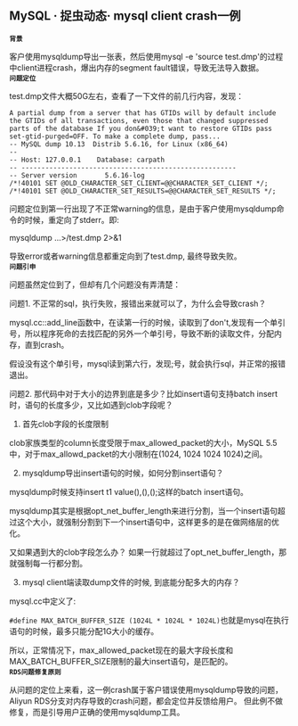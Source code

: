 ## MySQL · 捉虫动态· mysql client crash一例

 **`背景`**   


客户使用mysqldump导出一张表，然后使用mysql -e 'source test.dmp'的过程中client进程crash，爆出内存的segment fault错误，导致无法导入数据。   **`问题定位`**   


test.dmp文件大概50G左右，查看了一下文件的前几行内容，发现：  

```LANG
A partial dump from a server that has GTIDs will by default include the GTIDs of all transactions, even those that changed suppressed parts of the database If you don&#039;t want to restore GTIDs pass set-gtid-purged=OFF. To make a complete dump, pass...
-- MySQL dump 10.13  Distrib 5.6.16, for Linux (x86_64)
--
-- Host: 127.0.0.1    Database: carpath
-- ------------------------------------------------------
-- Server version       5.6.16-log
/*!40101 SET @OLD_CHARACTER_SET_CLIENT=@@CHARACTER_SET_CLIENT */;
/*!40101 SET @OLD_CHARACTER_SET_RESULTS=@@CHARACTER_SET_RESULTS */;

```


问题定位到第一行出现了不正常warning的信息，是由于客户使用mysqldump命令的时候，重定向了stderr。即:  


mysqldump …>/test.dmp 2>&1  


导致error或者warning信息都重定向到了test.dmp, 最终导致失败。   **`问题引申`**   


问题虽然定位到了，但却有几个问题没有弄清楚：  


问题1. 不正常的sql，执行失败，报错出来就可以了，为什么会导致crash？  


mysql.cc::add_line函数中，在读第一行的时候，读取到了don't,发现有一个单引号，所以程序死命的去找匹配的另外一个单引号，导致不断的读取文件，分配内存，直到crash。  


假设没有这个单引号，mysql读到第六行，发现;号，就会执行sql，并正常的报错退出。  


问题2. 那代码中对于大小的边界到底是多少？比如insert语句支持batch insert时，语句的长度多少，又比如遇到clob字段呢？  


1. 首先clob字段的长度限制  


clob家族类型的column长度受限于max_allowed_packet的大小，MySQL 5.5中，对于max_allowd_packet的大小限制在(1024, 1024 1024 1024)之间。  


2. mysqldump导出insert语句的时候，如何分割insert语句？  


mysqldump时候支持insert t1 value(),(),();这样的batch insert语句。  


mysqldump其实是根据opt_net_buffer_length来进行分割，当一个insert语句超过这个大小，就强制分割到下一个insert语句中，这样更多的是在做网络层的优化。  


又如果遇到大的clob字段怎么办？ 如果一行就超过了opt_net_buffer_length，那就强制每一行都分割。  


3. mysql client端读取dump文件的时候, 到底能分配多大的内存？  


mysql.cc中定义了:  

`#define MAX_BATCH_BUFFER_SIZE (1024L * 1024L * 1024L)`也就是mysql在执行语句的时候，最多只能分配1G大小的缓存。  


所以，正常情况下，max_allowed_packet现在的最大字段长度和MAX_BATCH_BUFFER_SIZE限制的最大insert语句，是匹配的。   **`RDS问题修复原则`**   


从问题的定位上来看，这一例crash属于客户错误使用mysqldump导致的问题，Aliyun RDS分支对内存导致的crash问题，都会定位并反馈给用户。 但此例不做修复，而是引导用户正确的使用mysqldump工具。
</div>  

